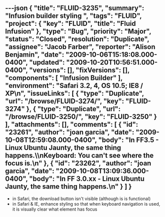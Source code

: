 ---json
{
  "title": "FLUID-3235",
  "summary": "Infusion builder styling  ",
  "tags": "FLUID",
  "project": {
    "key": "FLUID",
    "title": "Fluid Infusion"
  },
  "type": "Bug",
  "priority": "Major",
  "status": "Closed",
  "resolution": "Duplicate",
  "assignee": "Jacob Farber",
  "reporter": "Alison Benjamin",
  "date": "2009-10-06T15:18:08.000-0400",
  "updated": "2009-10-20T10:56:51.000-0400",
  "versions": [],
  "fixVersions": [],
  "components": [
    "Infusion Builder"
  ],
  "environment": "Safari 3.2, 4, OS 10.5; IE8 / XP\n",
  "issueLinks": [
    {
      "type": "Duplicate",
      "url": "/browse/FLUID-3274/",
      "key": "FLUID-3274"
    },
    {
      "type": "Duplicate",
      "url": "/browse/FLUID-3250/",
      "key": "FLUID-3250"
    }
  ],
  "attachments": [],
  "comments": [
    {
      "id": "23261",
      "author": "joan garcia",
      "date": "2009-10-08T12:59:08.000-0400",
      "body": "In FF3.5 - Linux Ubuntu Jaunty, the same thing happens.\\\nKeyboard: You can't see where the focus is.\n"
    },
    {
      "id": "23262",
      "author": "joan garcia",
      "date": "2009-10-08T13:09:36.000-0400",
      "body": "In FF 3.0.xx - Linux Ubuntu Jaunty, the same thing happens.\n"
    }
  ]
}
---
* in Safari, the download button isn't visible (although is is functional)&#x20;
* in Safari & IE, enhance styling so that when keyboard navigation is used, it is visually clear what element has focus

        